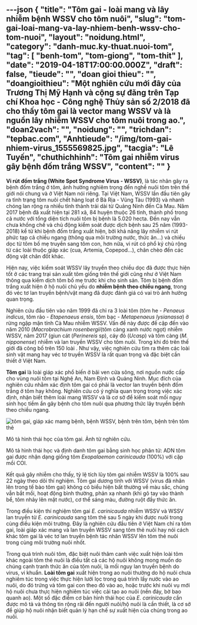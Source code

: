 ---json
{
    "title": "Tôm gai - loài mang và lây nhiễm bệnh WSSV cho tôm nuôi",
    "slug": "tom-gai-loai-mang-va-lay-nhiem-benh-wssv-cho-tom-nuoi",
    "layout": "noidung.html",
    "category": "danh-muc.ky-thuat.nuoi-tom",
    "tag": [
        "benh-tom",
        "tom-giong",
        "tom-thit"
    ],
    "date": "2019-04-18T17:00:00.000Z",
    "draft": false,
    "tieude": "",
    "doan gioi thieu": "",
    "doangioithieu": "Một nghiên cứu mới đây của Trương Thị Mỹ Hạnh và cộng sự đăng trên Tạp chí Khoa học - Công nghệ Thủy sản số 2/2018 đã cho thấy tôm gai là vector mang WSSV và là nguồn lây nhiễm WSSV cho tôm nuôi trong ao.",
    "doan2vach": "",
    "noidung": "",
    "trichdan": "tepbac.com",
    "Anhtieude": "/img/tom-gai-nhiem-virus_1555569825.jpg",
    "tacgia": "Lê Tuyến",
    "chuthichhinh": "Tôm gai nhiễm virus gây bệnh đốm trắng WSSV",
    "__content__": ""
}
---
<p><strong>Vi r&uacute;t đốm trắng (White Spot Syndrome Virus - WSSV)</strong>, l&agrave; t&aacute;c nh&acirc;n g&acirc;y ra bệnh đốm trắng ở t&ocirc;m, ảnh hưởng nghi&ecirc;m trọng đến nghề nu&ocirc;i t&ocirc;m tr&ecirc;n thế giới n&oacute;i chung v&agrave; ở Việt Nam n&oacute;i ri&ecirc;ng. Tại Việt Nam, WSSV lần đầu ti&ecirc;n g&acirc;y ra t&igrave;nh trạng t&ocirc;m nu&ocirc;i chết h&agrave;ng loạt ở B&agrave; Rịa - Vũng T&agrave;u (1993) v&agrave; nhanh ch&oacute;ng lan rộng ra nhiều tỉnh th&agrave;nh trải d&agrave;i từ Quảng Ninh đến C&agrave; Mau. Năm 2017 bệnh đ&atilde; xuất hiện tại 281 x&atilde;, 84 huyện thuộc 26 tỉnh, th&agrave;nh phố trong cả nước với tổng diện t&iacute;ch nu&ocirc;i t&ocirc;m bị bệnh l&agrave; 5.020 hecta. Đến nay vẫn chưa khống chế v&agrave; chủ động kiểm so&aacute;t được dịch bệnh sau 25 năm (1993-2018) kể từ khi bệnh đốm trắng xuất hiện, bởi khả năng l&acirc;y nhiễm vi r&uacute;t phức tạp cả chiều ngang (th&ocirc;ng qua m&ocirc;i trường nước, thức ăn&hellip;) v&agrave; chiều dọc từ t&ocirc;m bố mẹ truyền sang t&ocirc;m con, hơn nữa, vi r&uacute;t c&oacute; phổ k&yacute; chủ rộng từ c&aacute;c lo&agrave;i thuộc gi&aacute;p x&aacute;c (cua, Artemia, Copepod&hellip;), ch&acirc;n ch&egrave;o đến c&aacute;c động vật ch&acirc;n đốt kh&aacute;c.</p>

<p>Hiện nay, việc kiểm so&aacute;t WSSV l&acirc;y truyền theo chiều dọc đ&atilde; được thực hiện tốt ở c&aacute;c trang trại sản xuất t&ocirc;m giống tr&ecirc;n thế giới cũng như ở Việt Nam th&ocirc;ng qua kiểm dịch t&ocirc;m bố mẹ trước khi cho sinh sản. T&ocirc;m bị bệnh đốm trắng xuất hiện ở hộ nu&ocirc;i chủ yếu do&nbsp;<strong>nhiễm bệnh theo chiều ngang</strong>, trong đ&oacute; v&eacute;c tơ lan truyền bệnh/vật mang đ&atilde; được đ&aacute;nh gi&aacute; c&oacute; vai tr&ograve; ảnh hưởng quan trọng.&nbsp;</p>

<p>Nghi&ecirc;n cứu đầu ti&ecirc;n v&agrave;o năm 1999 đ&atilde; chỉ ra 3 lo&agrave;i t&ocirc;m (t&ocirc;m he -&nbsp;<em>Penaeus indicus</em>, t&ocirc;m rảo -&nbsp;<em>Etapenaeus ensis</em>, t&ocirc;m bạc -&nbsp;<em>Metapenaeus lysianassa</em>) ở rừng ngập mặn tỉnh C&agrave; Mau nhiễm WSSV. Vấn đề n&agrave;y được đề cập đến v&agrave;o năm 2010 (<em>Macrobrachium rosenbergii</em>(t&ocirc;m c&agrave;ng xanh nước ngọt) nhiễm WSSV, năm 2017 (giun c&aacute;t (<em>Perinereis</em>&nbsp;sp), c&aacute;y đỏ (<em>Uca</em>sp) v&agrave; t&ocirc;m c&agrave;ng (<em>M. nipponense</em>) nhiễm v&agrave; lan truyền WSSV cho t&ocirc;m nu&ocirc;i. Trong khi đ&oacute; tr&ecirc;n thế giới đ&atilde; c&ocirc;ng bố tr&ecirc;n 150 lo&agrave;i . Như vậy, việc nghi&ecirc;n cứu t&igrave;m ra th&ecirc;m c&aacute;c lo&agrave;i sinh vật mang hay v&eacute;c tơ truyền WSSV l&agrave; rất quan trọng v&agrave; đặc biệt cần thiết ở Việt Nam.</p>

<p><strong>T&ocirc;m gai</strong>&nbsp;l&agrave; lo&agrave;i gi&aacute;p x&aacute;c phổ biến ở b&atilde;i ven cửa s&ocirc;ng, nơi nguồn nước cấp cho v&ugrave;ng nu&ocirc;i t&ocirc;m tại Nghệ An, Nam Định v&agrave; Quảng Ninh. Mục đ&iacute;ch của nghi&ecirc;n cứu nhằm x&aacute;c định t&ocirc;m gai c&oacute; phải l&agrave; vector lan truyền bệnh đốm trắng ở t&ocirc;m hay kh&ocirc;ng. Nghi&ecirc;n cứu c&oacute; &yacute; nghĩa quan trọng trong việc x&aacute;c định, nhận biết th&ecirc;m lo&agrave;i mang WSSV v&agrave; l&agrave; cơ sở để kiểm so&aacute;t mối nguy sinh học tiềm ẩn g&acirc;y bệnh cho t&ocirc;m nu&ocirc;i qua phương thức l&acirc;y truyền bệnh theo chiều ngang.&nbsp;</p>

<p><img alt="tôm gai, giáp xác mamg bệnh, bệnh WSSV, bệnh trên tôm, bệnh trên tôm thẻ" src="https://tepbac.com/upload/images/2019/04/tom-gai-tac-nhan-lay-truyen-be_1555569144.jpg" title="tôm gai, giáp xác mamg bệnh, bệnh WSSV, bệnh trên tôm, bệnh trên tôm thẻ" /></p>

<p>M&ocirc; tả h&igrave;nh th&aacute;i học của t&ocirc;m gai. Ảnh từ nghi&ecirc;n cứu.</p>

<p>M&ocirc; tả h&igrave;nh th&aacute;i học v&agrave; định danh t&ocirc;m gai bằng sinh học ph&acirc;n tử:&nbsp;ADN t&ocirc;m gai được nhận dạng giống t&ocirc;m&nbsp;<em>Exopalaemon carinicauda&nbsp;</em>(100%) với cặp mồi COI.&nbsp;</p>

<p>Kết quả g&acirc;y nhiễm cho thấy, tỷ lệ t&iacute;ch lũy t&ocirc;m gai nhiễm WSSV l&agrave; 100% sau 22 ng&agrave;y theo d&otilde;i th&iacute; nghiệm. T&ocirc;m gai dương t&iacute;nh với WSSV (virus đ&atilde; nh&acirc;n l&ecirc;n trong tế b&agrave;o t&ocirc;m gai) kh&ocirc;ng c&oacute; biểu hiện bất thường về m&agrave;u sắc, ch&uacute;ng vẫn bắt mồi, hoạt động b&igrave;nh thường, phản xạ nhanh (khi g&otilde; tay v&agrave;o th&agrave;nh bể, t&ocirc;m nhảy l&ecirc;n mặt nước), cơ thể s&aacute;ng m&agrave;u, đường ruột đầy thức ăn.</p>

<p>Trong điều kiện th&iacute; nghiệm t&ocirc;m gai&nbsp;<em>E. carinicauda</em>&nbsp;nhiễm WSSV v&agrave; WSSV lan truyền từ&nbsp;<em>E. carinicauda</em>&nbsp;sang t&ocirc;m thẻ sau 5 ng&agrave;y khi được nu&ocirc;i trong c&ugrave;ng điều kiện m&ocirc;i trường.&nbsp;Đ&acirc;y l&agrave; nghi&ecirc;n cứu đầu ti&ecirc;n ở Việt Nam chỉ ra t&ocirc;m gai, lo&agrave;i gi&aacute;p x&aacute;c mang v&agrave; lan truyền WSSV sang t&ocirc;m thẻ nu&ocirc;i hay n&oacute;i c&aacute;ch kh&aacute;c t&ocirc;m gai l&agrave; v&eacute;c tơ lan truyền bệnh t&aacute;c nh&acirc;n WSSV l&ecirc;n t&ocirc;m thẻ nu&ocirc;i trong c&ugrave;ng m&ocirc;i trường nu&ocirc;i nhốt.</p>

<p>Trong qu&aacute; tr&igrave;nh nu&ocirc;i t&ocirc;m, đặc biệt nu&ocirc;i th&acirc;m canh việc xuất hiện lo&agrave;i t&ocirc;m kh&aacute;c ngo&agrave;i t&ocirc;m thẻ nu&ocirc;i l&agrave; điều tất cả c&aacute;c hộ nu&ocirc;i kh&ocirc;ng mong muốn do ch&uacute;ng cạnh tranh thức ăn của t&ocirc;m nu&ocirc;i, l&agrave; mối nguy lan truyền bệnh do virus, vi khuẩn.&nbsp;<strong>Lo&agrave;i t&ocirc;m gai</strong>&nbsp;xuất hiện trong ao nu&ocirc;i thường do hộ nu&ocirc;i chưa nghi&ecirc;m t&uacute;c trong việc thực hiện lưới lọc trong qu&aacute; tr&igrave;nh lấy nước v&agrave;o ao nu&ocirc;i, do đ&oacute; trứng v&agrave; t&ocirc;m gai con theo đ&oacute; v&agrave;o ao, hoặc trước khi nu&ocirc;i vụ mới hộ nu&ocirc;i chưa thực hiện nghi&ecirc;m t&uacute;c việc cải tạo ao nu&ocirc;i (nền đ&aacute;y, bờ bao quanh ao). Một số đặc điểm cơ bản h&igrave;nh th&aacute;i học của&nbsp;<em>E. carinicauda</em>&nbsp;cần được m&ocirc; tả v&agrave; th&ocirc;ng tin rộng r&atilde;i đến người nu&ocirc;i/hộ nu&ocirc;i l&agrave; cần thiết, l&agrave; cơ sở để gi&uacute;p hộ nu&ocirc;i nhận biết quản l&yacute; hạn chế sự xuất hiện của ch&uacute;ng trong ao nu&ocirc;i.</p>